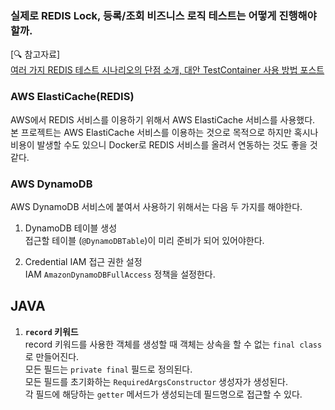 
### 실제로 REDIS Lock, 등록/조회 비즈니스 로직 테스트는 어떻게 진행해야 할까.


[🔍 참고자료]  
[여러 가지 REDIS 테스트 시나리오의 단점 소개, 대안 TestContainer 사용 방법 포스트](https://loosie.tistory.com/813)

### AWS ElastiCache(REDIS)

AWS에서 REDIS 서비스를 이용하기 위해서 AWS ElastiCache 서비스를 사용했다.  
본 프로젝트는 AWS ElastiCache 서비스를 이용하는 것으로 목적으로 하지만 혹시나 비용이 발생할 수도 있으니 Docker로 REDIS 서비스를 올려서 연동하는 것도 좋을 것 같다.

### AWS DynamoDB

AWS DynamoDB 서비스에 붙여서 사용하기 위해서는 다음 두 가지를 해야한다.  
1) DynamoDB 테이블 생성    
   접근할 테이블 (`@DynamoDBTable`)이 미리 준비가 되어 있어야한다.

2) Credential IAM 접근 권한 설정  
   IAM `AmazonDynamoDBFullAccess` 정책을 설정한다.

## JAVA

1) **`record` 키워드**  
   record 키워드를 사용한 객체를 생성할 때 객체는 상속을 할 수 없는 `final class`로 만들어진다.  
   모든 필드는 `private final` 필드로 정의된다.  
   모든 필드를 초기화하는 `RequiredArgsConstructor` 생성자가 생성된다.  
   각 필드에 해당하는 `getter` 메서드가 생성되는데 필드명으로 접근할 수 있다.